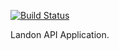 [![Build Status](https://travis-ci.org/huxaiphaer/LandOnAPI.svg?branch=master)](https://travis-ci.org/huxaiphaer/LandOnAPI)

Landon API Application.